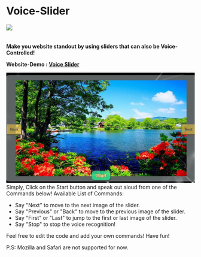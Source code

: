 # Voice-Slider
<img src="https://img.shields.io/badge/Author-Somoy%20Subandhu-orange"></img>

<br/>
<b>Make you website standout by using sliders that can also be Voice-Controlled!</b>

<b>Website-Demo : <a href="https://somoy73.github.io/Voice-Slider/">Voice Slider</a></b>

<img src="./demo.JPG"></img> <br/>
Simply, Click on the Start button and speak out aloud from one of the Commands below!
Available List of Commands:
- Say "Next" to move to the next image of the slider.
- Say "Previous" or "Back" to move to  the previous image of the slider.
- Say "First" or "Last" to jump to the first or last image of the slider.
- Say "Stop" to stop the voice recognition!

Feel free to edit the code and add your own commands! Have fun!

P.S: Mozilla and Safari are not supported for now.


